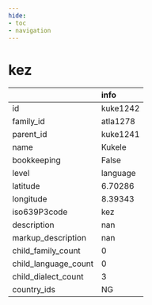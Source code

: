 ```yaml
---
hide:
- toc
- navigation
---
```

# kez
|                      | info     |
|:---------------------|:---------|
| id                   | kuke1242 |
| family_id            | atla1278 |
| parent_id            | kuke1241 |
| name                 | Kukele   |
| bookkeeping          | False    |
| level                | language |
| latitude             | 6.70286  |
| longitude            | 8.39343  |
| iso639P3code         | kez      |
| description          | nan      |
| markup_description   | nan      |
| child_family_count   | 0        |
| child_language_count | 0        |
| child_dialect_count  | 3        |
| country_ids          | NG       |